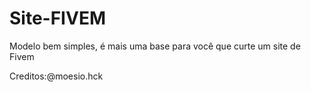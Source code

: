 # Site-FIVEM

Modelo bem simples, é mais uma base para você que curte um site de Fivem


Creditos:@moesio.hck
